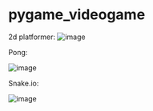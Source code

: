 # pygame_videogame

2d platformer:
![image](https://user-images.githubusercontent.com/83513279/167295853-f26b5ff5-231b-4679-950d-42d20daf2320.png)


Pong:

![image](https://user-images.githubusercontent.com/83513279/167295927-65d9a0f7-39fa-414f-b06a-8965e85aade0.png)


Snake.io:

![image](https://user-images.githubusercontent.com/83513279/167296302-3692205a-fa5d-4dd8-938e-ea96023d9949.png)

